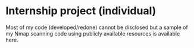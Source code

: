 # Internship project (individual)
Most of my code (developed/redone) cannot be disclosed but a sample of my Nmap scanning code using publicly available resources is available here.